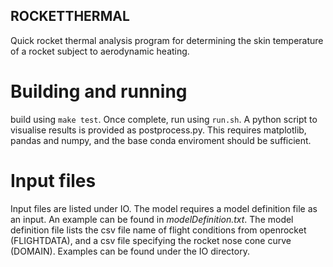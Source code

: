 ## ROCKETTHERMAL

Quick rocket thermal analysis program for determining the skin temperature of a rocket subject to aerodynamic heating.

# Building and running
build using `make test`. Once complete, run using `run.sh`.
A python script to visualise results is provided as postprocess.py. This requires matplotlib, pandas and numpy, and the base conda enviroment should be sufficient.

# Input files
Input files are listed under IO. The model requires a model definition file as an input. An example can be found in _modelDefinition.txt_. The model definition file lists the csv file name of flight conditions from openrocket (FLIGHTDATA), and a csv file specifying the rocket nose cone curve (DOMAIN). Examples can be found under the IO directory.
